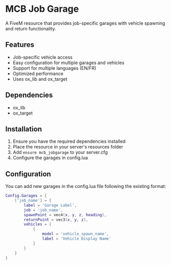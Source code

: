 # MCB Job Garage

A FiveM resource that provides job-specific garages with vehicle spawning and return functionality.

## Features
- Job-specific vehicle access
- Easy configuration for multiple garages and vehicles
- Support for multiple languages (EN/FR)
- Optimized performance
- Uses ox_lib and ox_target

## Dependencies
- ox_lib
- ox_target

## Installation
1. Ensure you have the required dependencies installed
2. Place the resource in your server's resources folder
3. Add `ensure mcb_jobgarage` to your server.cfg
4. Configure the garages in config.lua

## Configuration
You can add new garages in the config.lua file following the existing format:

```lua
Config.Garages = {
    ['job_name'] = {
        label = 'Garage Label',
        job = 'job_name',
        spawnPoint = vec4(x, y, z, heading),
        returnPoint = vec3(x, y, z),
        vehicles = {
            {
                model = 'vehicle_spawn_name',
                label = 'Vehicle Display Name'
            }
        }
    }
}
```
